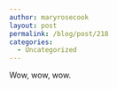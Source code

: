 ```yaml
---
author: maryrosecook
layout: post
permalink: /blog/post/218
categories:
  - Uncategorized
---
```

Wow, wow, wow.